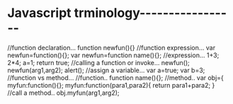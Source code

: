 # Javascript trminology-----------------
//function declaration...
function newfun(){}
//function expression...
var newfun=function(){};
var newfun=function name(){};
//expression...
1+3;
2*4;
a=1;
return true;
//calling a function or invoke...
newfun();
newfun(arg1,arg2);
alert();
//assign a variable...
var a=true;
var b=3;
//function vs method...
//function..
function name(){};
//method..
var obj={
myfun:function(){};
myfun:function(para1,para2){
return para1+para2;
}
//call a method..
obj.myfun(arg1,arg2);


